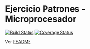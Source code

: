 # Ejercicio Patrones - Microprocesador

[![Build Status](https://travis-ci.org/uqbar-project/eg-microprocesador-xtend.svg?branch=factories)](https://travis-ci.org/uqbar-project/eg-microprocesador-xtend) [![Coverage Status](https://coveralls.io/repos/github/uqbar-project/eg-microprocesador-xtend/badge.svg?branch=factories)](https://coveralls.io/github/uqbar-project/eg-microprocesador-xtend?branch=factories)

Ver [README](https://github.com/uqbar-project/eg-microprocesador-xtend/blob/simple/README.md)

